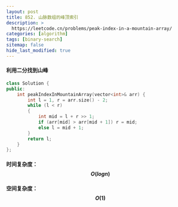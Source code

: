 ```yaml
---
layout: post
title: 852. 山脉数组的峰顶索引
description: >
  https://leetcode.cn/problems/peak-index-in-a-mountain-array/
categories: [algorithm]
tags: [binary-search]
sitemap: false
hide_last_modified: true
---
```


#### 利用二分找到山峰

```c++
class Solution {
public:
    int peakIndexInMountainArray(vector<int>& arr) {
        int l = 1, r = arr.size() - 2;
        while (l < r)
        {
            int mid = l + r >> 1;
            if (arr[mid] > arr[mid + 1]) r = mid;
            else l = mid + 1;
        }
        return l;
    }
};
```

#### 时间复杂度：$$ O(logn) $$

#### 空间复杂度：$$ O(1) $$

